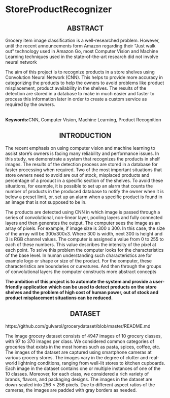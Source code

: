 # StoreProductRecognizer
<center><h2> ABSTRACT </h2></center>
<p>Grocery item image classification is a well-researched problem. However, until the recent announcements form Amazon regarding their “Just walk out” technology used in Amazon Go, most Computer Vision and Machine Learning techniques used in the state-of-the-art research did not involve neural network</p>
<p>The aim of this project is to recognize products in a store shelves using Convolution Neural Network (CNN). This helps to provide more accuracy in categorizing the products to help the owners to avoid problems like product misplacement, product availability in the shelves. The results of the detection are stored in a database to make in much easier and faster to process this information later in order to create a custom service as required by the owners.</p>
<br/>
<b>Keywords:</b>CNN, Computer Vision, Machine Learning, Product Recognition
<br/>
<center><h2> INTRODUCTION </h2></center>
<p>The recent emphasis on using computer vision and machine learning to assist store’s owners is facing many reliability and performance issues. In this study, we demonstrate a system that recognizes the products in shelf images. The results of the detection process are stored in a database for faster processing when required. Two of the most important situations that store owners need to avoid are out of stock, misplaced products and percentage of a product in a specific section of the shelves. To avoid these situations, for example, it is possible to set up an alarm that counts the number of products in the produced database to notify the owner when it is below a preset limit, or, set up an alarm when a specific product is found in an image that is not supposed to be in.</p>
<p>The products are detected using CNN in which image is passed through a series of convolutional, non-linear layer, pooling layers and fully connected layers and then generates the output. The computer sees the image as an array of pixels. For example, if image size is 300 x 300. In this case, the size of the array will be 300x300x3. Where 300 is width, next 300 is height and 3 is RGB channel values. The computer is assigned a value from 0 to 255 to each of these numbers. This value describes the intensity of the pixel at each point. To solve this problem the computer looks for the characteristics of the base level. In human understanding such characteristics are for example logo or shape or size of the product. For the computer, these characteristics are boundaries or curvatures. And then through the groups of convolutional layers the computer constructs more abstract concepts</p>
<p><b>The ambition of this project is to automate the system and provide a user-friendly application which can be used to detect products on the store shelves and the problem of high cost of human power, out of stock and product misplacement situations can be reduced.</b> </p>
<center><h2> DATASET </h2></center>
https://github.com/gulvarol/grocerydataset/blob/master/README.md
<br>
<p>The image grocery dataset consists of 4947 images of 10 grocery classes, with 97 to 370 images per class. We considered common categories of groceries that exists in the most homes such as pasta, spices, coffee, etc. The images of the dataset are captured using smartphone cameras at various grocery stores. The images vary in the degree of clutter and real-world lightning conditions, ranging from well-lit stores to kitchen cupboards. Each image in the dataset contains one or multiple instances of one of the 10 classes. Moreover, for each class, we considered a rich variety of brands, flavors, and packaging designs. The images in the dataset are down-scaled into 256 × 256 pixels. Due to different aspect ratios of the cameras, the images are padded with gray borders as needed.</p> 

  
 
